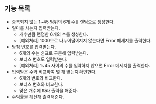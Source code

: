 ## 기능 목록
- 중복되지 않는 1~45 범위의 6개 수를 랜덤으로 생성한다.
- 얼마를 사는지 입력받는다.
  - 개수만큼 랜덤한 6개의 수를 생성한다. 
  - [예외처리] 1000으로 나누어떨어지지 않는다면 Error 메세지를 출력한다.
- 당첨 번호를 입력받는다.
  - 6개의 수는 쉼표로 구분해 입력받는다.
  - 보너스 번호도 입력받는다.
  - [예외처리] 1~45 사이의 수를 입력하지 않으면 Error 메세지를 출력한다.
- 입력받은 수와 비교하여 몇 개 맞는지 확인한다.
  - 6개의 번호와 비교한다.
  - 보너스 번호와 비교한다.
  - 맞은 개수에 따라 출력을 해준다.
- 수익률을 계산해 출력해준다.